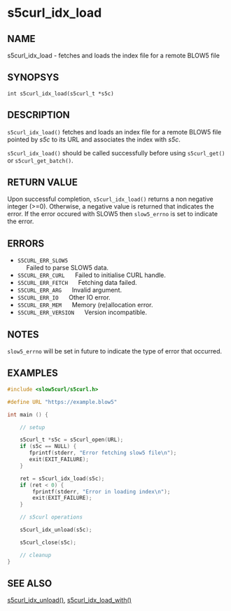 # s5curl_idx_load

## NAME
s5curl_idx_load - fetches and loads the index file for a remote BLOW5 file

## SYNOPSYS
`int s5curl_idx_load(s5curl_t *s5c)`

## DESCRIPTION
`s5curl_idx_load()` fetches and loads an index file for a remote BLOW5 file pointed by *s5c* to its URL and associates the index with *s5c*.

`s5curl_idx_load()` should be called successfully before using `s5curl_get()` or `s5curl_get_batch()`.

## RETURN VALUE
Upon successful completion, `s5curl_idx_load()` returns a non negative integer (>=0). Otherwise, a negative value is returned that indicates the error. If the error occured with SLOW5 then `slow5_errno` is set to indicate the error.

## ERRORS
* `S5CURL_ERR_SLOW5`       
    &nbsp;&nbsp;&nbsp;&nbsp; Failed to parse SLOW5 data.
* `S5CURL_ERR_CURL`
    &nbsp;&nbsp;&nbsp;&nbsp; Failed to initialise CURL handle.
* `S5CURL_ERR_FETCH`
    &nbsp;&nbsp;&nbsp;&nbsp; Fetching data failed.
* `S5CURL_ERR_ARG`
    &nbsp;&nbsp;&nbsp;&nbsp; Invalid argument.
* `S5CURL_ERR_IO`
    &nbsp;&nbsp;&nbsp;&nbsp; Other IO error.
* `S5CURL_ERR_MEM`
    &nbsp;&nbsp;&nbsp;&nbsp; Memory (re)allocation error.
* `S5CURL_ERR_VERSION`
    &nbsp;&nbsp;&nbsp;&nbsp; Version incompatible.

## NOTES
`slow5_errno` will be set in future to indicate the type of error that occurred.

## EXAMPLES
```c
#include <slow5curl/s5curl.h>

#define URL "https://example.blow5"

int main () {

    // setup

    s5curl_t *s5c = s5curl_open(URL);
    if (s5c == NULL) {
       fprintf(stderr, "Error fetching slow5 file\n");
       exit(EXIT_FAILURE);
    }

    ret = s5curl_idx_load(s5c);
    if (ret < 0) {
        fprintf(stderr, "Error in loading index\n");
        exit(EXIT_FAILURE);
    }

    // s5curl operations

    s5curl_idx_unload(s5c);

    s5curl_close(s5c);

    // cleanup
}
```

## SEE ALSO
[s5curl_idx_unload()](s5curl_idx_unload.md), [s5curl_idx_load_with()](s5curl_idx_load_with.md)